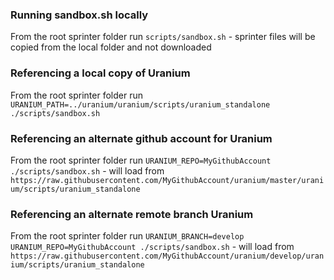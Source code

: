 ### Running sandbox.sh locally
From the root sprinter folder run `scripts/sandbox.sh`
    - sprinter files will be copied from the local folder and not downloaded

### Referencing a local copy of Uranium
From the root sprinter folder run `URANIUM_PATH=../uranium/uranium/scripts/uranium_standalone ./scripts/sandbox.sh`

### Referencing an alternate github account for Uranium
From the root sprinter folder run `URANIUM_REPO=MyGithubAccount ./scripts/sandbox.sh`
    - will load from `https://raw.githubusercontent.com/MyGithubAccount/uranium/master/uranium/scripts/uranium_standalone`

### Referencing an alternate remote branch Uranium
From the root sprinter folder run `URANIUM_BRANCH=develop URANIUM_REPO=MyGithubAccount ./scripts/sandbox.sh`
    - will load from `https://raw.githubusercontent.com/MyGithubAccount/uranium/develop/uranium/scripts/uranium_standalone`
